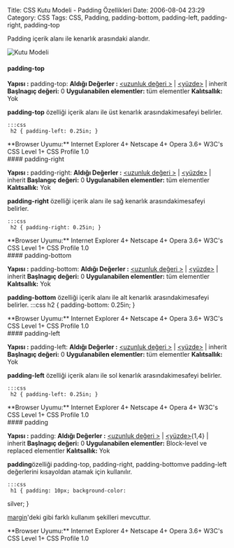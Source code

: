 Title: CSS Kutu Modeli - Padding Özellikleri
Date: 2006-08-04 23:29
Category: CSS
Tags: CSS, Padding, padding-bottom, padding-left, padding-right, padding-top

Padding içerik alanı ile kenarlık arasındaki alandır. <!--more-->

![Kutu Modeli][]

#### padding-top<a name="01"></a>

**Yapısı :** padding-top: <deger> **Aldığı Değerler :** [<uzunluk değeri >][] | [<yüzde>][<uzunluk değeri >] | inherit **Başlnagıç
değeri:** 0 **Uygulanabilen elementler:** tüm elementler
**Kalıtsallık:** Yok

**padding-top** özelliği içerik alanı ile üst kenarlık
arasındakimesafeyi belirler.

	:::css
	 h2 { padding-left: 0.25in; } 

<div class="tarayiciuyum">
**Browser Uyumu:** Internet Explorer 4+ Netscape 4+ Opera 3.6+ W3C's CSS
Level 1+ CSS Profile 1.0

</div>
#### padding-right <a name="02"></a>

**Yapısı :** padding-right: <deger> **Aldığı Değerler :** [<uzunluk değeri >][] | [<yüzde>][<uzunluk değeri >] | inherit **Başlangıç
değeri:** 0 **Uygulanabilen elementler:** tüm elementler
**Kalıtsallık:** Yok

**padding-right** özelliği içerik alanı ile sağ kenarlık
arasındakimesafeyi belirler.

	:::css
	 h2 { padding-right: 0.25in; } 

<div class="tarayiciuyum">
**Browser Uyumu:** Internet Explorer 4+ Netscape 4+ Opera 3.6+ W3C's CSS
Level 1+ CSS Profile 1.0

</div>
#### padding-bottom<a name="03"></a>

**Yapısı :** padding-bottom: <deger> **Aldığı Değerler :** [<uzunluk değeri >][] | [<yüzde>][<uzunluk değeri >] | inherit **Başlnagıç
değeri:** 0 **Uygulanabilen elementler:** tüm elementler
**Kalıtsallık:** Yok

**padding-bottom** özelliği içerik alanı ile alt kenarlık
arasındakimesafeyi belirler. 	:::css
	 h2 {
padding-bottom: 0.25in; } 

<div class="tarayiciuyum">
**Browser Uyumu:** Internet Explorer 4+ Netscape 4+ Opera 3.6+ W3C's CSS
Level 1+ CSS Profile 1.0

</div>
#### padding-left<a name="04"></a>

**Yapısı :** padding-left: <deger> **Aldığı Değerler :** [<uzunluk değeri >][] | [<yüzde>][<uzunluk değeri >] | inherit **Başlnagıç
değeri:** 0 **Uygulanabilen elementler:** tüm elementler
**Kalıtsallık:** Yok

**padding-left** özelliği içerik alanı ile sol kenarlık
arasındakimesafeyi belirler.

	:::css
	 h2 { padding-left: 0.25in; } 

<div class="tarayiciuyum">
**Browser Uyumu:** Internet Explorer 4+ Netscape 4+ Opera 4+ W3C's CSS
Level 1+ CSS Profile 1.0

</div>
#### padding<a name="05"></a>

**Yapısı :** padding: <deger> **Aldığı Değerler :** [<uzunluk değeri >][] | [<yüzde>][<uzunluk değeri >]{1,4} | inherit **Başlnagıç
değeri:** 0 **Uygulanabilen elementler:** Block-level ve replaced
elementler **Kalıtsallık:** Yok

**padding**özelliği padding-top, padding-right, padding-bottomve
padding-left değerlerini kısayoldan atamak için kullanılır.

	:::css
	 h1 { padding: 10px; background-color:
silver; } 

[margin][]'deki gibi farklı kullanım şekilleri mevcuttur.

<div class="tarayiciuyum">
**Browser Uyumu:** Internet Explorer 4+ Netscape 4+ Opera 3.6+ W3C's CSS
Level 1+ CSS Profile 1.0

</div>
</p>

  [Kutu Modeli]: http://fatihhayrioglu.com/images/basit_boxmodel.gif
  [<uzunluk değeri >]: http://www.fatihhayrioglu.com/?p=95
  [margin]: http://www.fatihhayrioglu.com/?p=113
